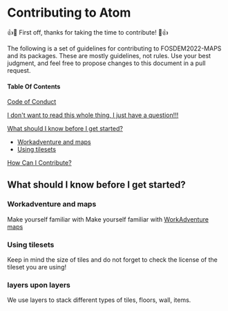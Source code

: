 # Contributing to Atom

:+1::tada: First off, thanks for taking the time to contribute! :tada::+1:

The following is a set of guidelines for contributing to FOSDEM2022-MAPS and its packages. These are mostly guidelines, not rules. Use your best judgment, and feel free to propose changes to this document in a pull request.

#### Table Of Contents

[Code of Conduct](#code-of-conduct)

[I don't want to read this whole thing, I just have a question!!!](#i-dont-want-to-read-this-whole-thing-i-just-have-a-question)

[What should I know before I get started?](#what-should-i-know-before-i-get-started)
  * [Workadventure and maps](#workadventure-and-maps)
  * [Using tilesets](#using-tilesets)

[How Can I Contribute?](#how-can-i-contribute)



## What should I know before I get started?

### Workadventure and maps

Make yourself familiar with 
Make yourself familiar with [WorkAdventure maps](https://workadventu.re/map-building/wa-maps.md)


### Using tilesets

Keep in mind the size of tiles and do not forget to check the license of the tileset you are using!

### layers upon layers

We use layers to stack different types of tiles, floors, wall, items. 